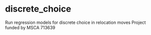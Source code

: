 # discrete_choice
Run regression models for discrete choice in relocation moves
Project funded  by MSCA 713639
